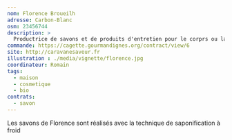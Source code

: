 ```yaml
---
nom: Florence Broueilh
adresse: Carbon-Blanc
osm: 23456744
description: >
  Productrice de savons et de produits d'entretien pour le corprs ou la maison
commande: https://cagette.gourmandignes.org/contract/view/6
site: http://caravanesaveur.fr
illustration : ./media/vignette/florence.jpg
coordinateur: Romain
tags:
  - maison
  - cosmetique
  - bio
contrats: 
  - savon
---
```

Les savons de Florence sont réalisés avec la technique de saponification à froid